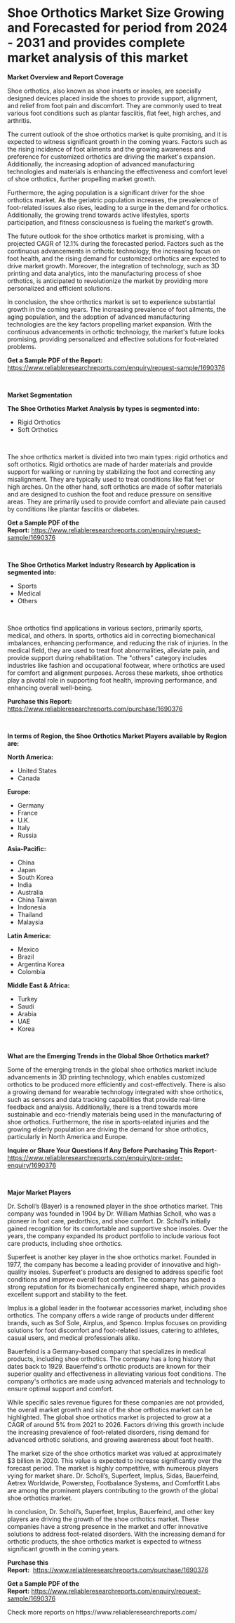 <p><h1>Shoe Orthotics Market Size Growing and Forecasted for period from 2024 - 2031 and provides complete market analysis of this market</h1></p><p><strong>Market Overview and Report Coverage</strong></p>
<p><p>Shoe orthotics, also known as shoe inserts or insoles, are specially designed devices placed inside the shoes to provide support, alignment, and relief from foot pain and discomfort. They are commonly used to treat various foot conditions such as plantar fasciitis, flat feet, high arches, and arthritis.</p><p>The current outlook of the shoe orthotics market is quite promising, and it is expected to witness significant growth in the coming years. Factors such as the rising incidence of foot ailments and the growing awareness and preference for customized orthotics are driving the market's expansion. Additionally, the increasing adoption of advanced manufacturing technologies and materials is enhancing the effectiveness and comfort level of shoe orthotics, further propelling market growth.</p><p>Furthermore, the aging population is a significant driver for the shoe orthotics market. As the geriatric population increases, the prevalence of foot-related issues also rises, leading to a surge in the demand for orthotics. Additionally, the growing trend towards active lifestyles, sports participation, and fitness consciousness is fueling the market's growth.</p><p>The future outlook for the shoe orthotics market is promising, with a projected CAGR of 12.1% during the forecasted period. Factors such as the continuous advancements in orthotic technology, the increasing focus on foot health, and the rising demand for customized orthotics are expected to drive market growth. Moreover, the integration of technology, such as 3D printing and data analytics, into the manufacturing process of shoe orthotics, is anticipated to revolutionize the market by providing more personalized and efficient solutions.</p><p>In conclusion, the shoe orthotics market is set to experience substantial growth in the coming years. The increasing prevalence of foot ailments, the aging population, and the adoption of advanced manufacturing technologies are the key factors propelling market expansion. With the continuous advancements in orthotic technology, the market's future looks promising, providing personalized and effective solutions for foot-related problems.</p></p>
<p><strong>Get a Sample PDF of the Report:</strong> <a href="https://www.reliableresearchreports.com/enquiry/request-sample/1690376">https://www.reliableresearchreports.com/enquiry/request-sample/1690376</a></p>
<p>&nbsp;</p>
<p><strong>Market Segmentation</strong></p>
<p><strong>The Shoe Orthotics Market Analysis by types is segmented into:</strong></p>
<p><ul><li>Rigid Orthotics</li><li>Soft Orthotics</li></ul></p>
<p>&nbsp;</p>
<p><p>The shoe orthotics market is divided into two main types: rigid orthotics and soft orthotics. Rigid orthotics are made of harder materials and provide support for walking or running by stabilizing the foot and correcting any misalignment. They are typically used to treat conditions like flat feet or high arches. On the other hand, soft orthotics are made of softer materials and are designed to cushion the foot and reduce pressure on sensitive areas. They are primarily used to provide comfort and alleviate pain caused by conditions like plantar fasciitis or diabetes.</p></p>
<p><strong>Get a Sample PDF of the Report:</strong>&nbsp;<a href="https://www.reliableresearchreports.com/enquiry/request-sample/1690376">https://www.reliableresearchreports.com/enquiry/request-sample/1690376</a></p>
<p>&nbsp;</p>
<p><strong>The Shoe Orthotics Market Industry Research by Application is segmented into:</strong></p>
<p><ul><li>Sports</li><li>Medical</li><li>Others</li></ul></p>
<p>&nbsp;</p>
<p><p>Shoe orthotics find applications in various sectors, primarily sports, medical, and others. In sports, orthotics aid in correcting biomechanical imbalances, enhancing performance, and reducing the risk of injuries. In the medical field, they are used to treat foot abnormalities, alleviate pain, and provide support during rehabilitation. The "others" category includes industries like fashion and occupational footwear, where orthotics are used for comfort and alignment purposes. Across these markets, shoe orthotics play a pivotal role in supporting foot health, improving performance, and enhancing overall well-being.</p></p>
<p><strong>Purchase this Report:</strong>&nbsp; <a href="https://www.reliableresearchreports.com/purchase/1690376">https://www.reliableresearchreports.com/purchase/1690376</a></p>
<p>&nbsp;</p>
<p><strong>In terms of Region, the Shoe Orthotics Market Players available by Region are:</strong></p>
<p>
    <p> <strong> North America: </strong>
        <ul>
            <li>United States</li>
            <li>Canada</li>
        </ul>
        </p> 
    <p> <strong> Europe: </strong>
        <ul>
            <li>Germany</li>
            <li>France</li>
            <li>U.K.</li>
            <li>Italy</li>
            <li>Russia</li>
        </ul>
        </p> 
    <p> <strong> Asia-Pacific: </strong>
        <ul>
            <li>China</li>
            <li>Japan</li>
            <li>South Korea</li>
            <li>India</li>
            <li>Australia</li>
            <li>China Taiwan</li>
            <li>Indonesia</li>
            <li>Thailand</li>
            <li>Malaysia</li>
        </ul>
        </p> 
    <p> <strong> Latin America: </strong>
        <ul>
            <li>Mexico</li>
            <li>Brazil</li>
            <li>Argentina Korea</li>
            <li>Colombia</li>
        </ul>
        </p> 
    <p> <strong> Middle East & Africa: </strong>
        <ul>
            <li>Turkey</li>
            <li>Saudi</li>
            <li>Arabia</li>
            <li>UAE</li>
            <li>Korea</li>
        </ul>
    </p>
    </p>
<p>&nbsp;</p>
<p><strong>What are the Emerging Trends in the Global Shoe Orthotics market?</strong></p>
<p><p>Some of the emerging trends in the global shoe orthotics market include advancements in 3D printing technology, which enables customized orthotics to be produced more efficiently and cost-effectively. There is also a growing demand for wearable technology integrated with shoe orthotics, such as sensors and data tracking capabilities that provide real-time feedback and analysis. Additionally, there is a trend towards more sustainable and eco-friendly materials being used in the manufacturing of shoe orthotics. Furthermore, the rise in sports-related injuries and the growing elderly population are driving the demand for shoe orthotics, particularly in North America and Europe.</p></p>
<p><strong>Inquire or Share Your Questions If Any Before Purchasing This Report</strong>- <a href="https://www.reliableresearchreports.com/enquiry/pre-order-enquiry/1690376">https://www.reliableresearchreports.com/enquiry/pre-order-enquiry/1690376</a></p>
<p>&nbsp;</p>
<p><strong>Major Market Players</strong></p>
<p><p>Dr. Scholl’s (Bayer) is a renowned player in the shoe orthotics market. This company was founded in 1904 by Dr. William Mathias Scholl, who was a pioneer in foot care, pedorthics, and shoe comfort. Dr. Scholl’s initially gained recognition for its comfortable and supportive shoe insoles. Over the years, the company expanded its product portfolio to include various foot care products, including shoe orthotics.</p><p>Superfeet is another key player in the shoe orthotics market. Founded in 1977, the company has become a leading provider of innovative and high-quality insoles. Superfeet's products are designed to address specific foot conditions and improve overall foot comfort. The company has gained a strong reputation for its biomechanically engineered shape, which provides excellent support and stability to the feet.</p><p>Implus is a global leader in the footwear accessories market, including shoe orthotics. The company offers a wide range of products under different brands, such as Sof Sole, Airplus, and Spenco. Implus focuses on providing solutions for foot discomfort and foot-related issues, catering to athletes, casual users, and medical professionals alike.</p><p>Bauerfeind is a Germany-based company that specializes in medical products, including shoe orthotics. The company has a long history that dates back to 1929. Bauerfeind's orthotic products are known for their superior quality and effectiveness in alleviating various foot conditions. The company's orthotics are made using advanced materials and technology to ensure optimal support and comfort.</p><p>While specific sales revenue figures for these companies are not provided, the overall market growth and size of the shoe orthotics market can be highlighted. The global shoe orthotics market is projected to grow at a CAGR of around 5% from 2021 to 2026. Factors driving this growth include the increasing prevalence of foot-related disorders, rising demand for advanced orthotic solutions, and growing awareness about foot health.</p><p>The market size of the shoe orthotics market was valued at approximately $3 billion in 2020. This value is expected to increase significantly over the forecast period. The market is highly competitive, with numerous players vying for market share. Dr. Scholl’s, Superfeet, Implus, Sidas, Bauerfeind, Aetrex Worldwide, Powerstep, Footbalance Systems, and Comfortfit Labs are among the prominent players contributing to the growth of the global shoe orthotics market.</p><p>In conclusion, Dr. Scholl’s, Superfeet, Implus, Bauerfeind, and other key players are driving the growth of the shoe orthotics market. These companies have a strong presence in the market and offer innovative solutions to address foot-related disorders. With the increasing demand for orthotic products, the shoe orthotics market is expected to witness significant growth in the coming years.</p></p>
<p><strong>Purchase this Report:</strong>&nbsp;&nbsp;<a href="https://www.reliableresearchreports.com/purchase/1690376">https://www.reliableresearchreports.com/purchase/1690376</a></p>
<p></p>
<p><strong>Get a Sample PDF of the Report:</strong>&nbsp;<a href="https://www.reliableresearchreports.com/enquiry/request-sample/1690376">https://www.reliableresearchreports.com/enquiry/request-sample/1690376</a></p>
<p>Check more reports on https://www.reliableresearchreports.com/</p>